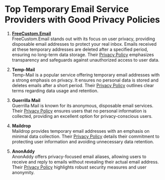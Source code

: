 # Top Temporary Email Service Providers with Good Privacy Policies  

1. **[FreeCustom.Email](https://freecustom.email)**  
   FreeCustom.Email stands out with its focus on user privacy, providing disposable email addresses to protect your real inbox. Emails received at these temporary addresses are deleted after a specified period, ensuring no long-term data storage. Their [Privacy Policy](https://www.freecustom.email/privacy-policy) emphasizes transparency and safeguards against unauthorized access to user data.  

2. **Temp-Mail**  
   Temp-Mail is a popular service offering temporary email addresses with a strong emphasis on privacy. It ensures no personal data is stored and deletes emails after a short period. Their [Privacy Policy](https://temp-mail.org/en/privacy-policy/) outlines clear terms regarding data usage and retention.  

3. **Guerrilla Mail**  
   Guerrilla Mail is known for its anonymous, disposable email services. Their [Privacy Policy](https://www.guerrillamail.com/privacy) ensures users that no personal information is collected, providing an excellent option for privacy-conscious users.  

4. **Maildrop**  
   Maildrop provides temporary email addresses with an emphasis on minimal data collection. Their [Privacy Policy](https://maildrop.cc/privacy.html) details their commitment to protecting user information and avoiding unnecessary data retention.  

5. **AnonAddy**  
   AnonAddy offers privacy-focused email aliases, allowing users to receive and reply to emails without revealing their actual email address. Their [Privacy Policy](https://anonaddy.com/privacy/) highlights robust security measures and user anonymity.  
